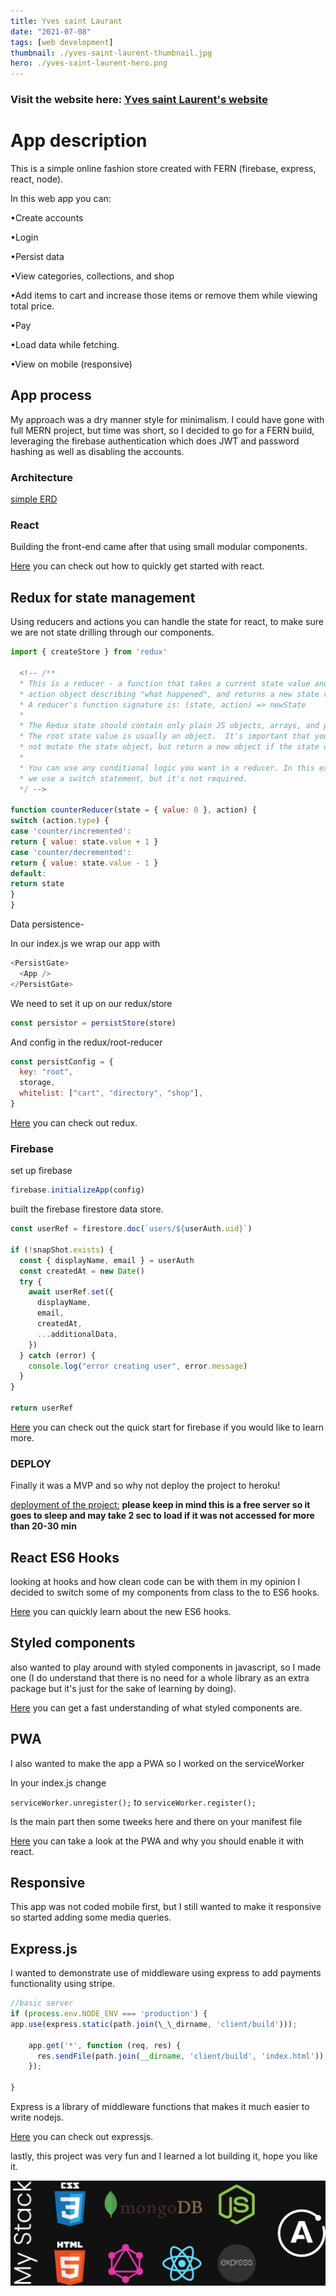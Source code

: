 ```yaml
---
title: Yves saint Laurant
date: "2021-07-08"
tags: [web development]
thumbnail: ./yves-saint-laurent-thumbnail.jpg
hero: ./yves-saint-laurent-hero.png
---
```


### Visit the website here: [Yves saint Laurent's website](https://everestminds-with-server.herokuapp.com/)

# App description

This is a simple online fashion store created with FERN (firebase, express, react, node).

In this web app you can:

•Create accounts

•Login

•Persist data

•View categories, collections, and shop

•Add items to cart and increase those items or remove them while viewing total price.

•Pay

•Load data while fetching.

•View on mobile (responsive)

## App process

My approach was a dry manner style for minimalism. I could have gone with full MERN project, but time was short, so I decided to go for a FERN build, leveraging the firebase authentication which does JWT and password hashing as well as disabling the accounts.

### Architecture

[simple ERD](simple-ERD.JPG)

### React

Building the front-end came after that using small modular components.

[Here](https://github.com/facebook/create-react-app) you can check out how to quickly get started with react.

## Redux for state management

Using reducers and actions you can handle the state for react, to make sure we are not state drilling through our components.

```javascript
import { createStore } from 'redux'

  <!-- /**
  * This is a reducer - a function that takes a current state value and an
  * action object describing "what happened", and returns a new state value.
  * A reducer's function signature is: (state, action) => newState
  *
  * The Redux state should contain only plain JS objects, arrays, and primitives.
  * The root state value is usually an object.  It's important that you should
  * not mutate the state object, but return a new object if the state changes.
  *
  * You can use any conditional logic you want in a reducer. In this example,
  * we use a switch statement, but it's not required.
  */ -->

function counterReducer(state = { value: 0 }, action) {
switch (action.type) {
case 'counter/incremented':
return { value: state.value + 1 }
case 'counter/decremented':
return { value: state.value - 1 }
default:
return state
}
}
```

Data persistence-

In our index.js we wrap our app with

```javascript
<PersistGate>
  <App />
</PersistGate>
```

We need to set it up on our redux/store

```javascript
const persistor = persistStore(store)
```

And config in the redux/root-reducer

```javascript
const persistConfig = {
  key: "root",
  storage,
  whitelist: ["cart", "directory", "shop"],
}
```

[Here](https://github.com/reduxjs/redux) you can check out redux.

### Firebase

set up firebase

```javascript
firebase.initializeApp(config)
```

built the firebase firestore data store.

```javascript
const userRef = firestore.doc(`users/${userAuth.uid}`)

if (!snapShot.exists) {
  const { displayName, email } = userAuth
  const createdAt = new Date()
  try {
    await userRef.set({
      displayName,
      email,
      createdAt,
      ...additionalData,
    })
  } catch (error) {
    console.log("error creating user", error.message)
  }
}

return userRef
```

[Here](https://github.com/firebase/quickstart-js) you can check out the quick start for firebase if you would like to learn more.

### DEPLOY

Finally it was a MVP and so why not deploy the project to heroku!

[deployment of the project:](https://everestminds-with-server.herokuapp.com/)
**please keep in mind this is a free server so it goes to sleep and may take 2 sec to load if it was not accessed for more than 20-30 min**

## React ES6 Hooks

looking at hooks and how clean code can be with them in my opinion I decided to switch some of my components from class to the to ES6 hooks.

[Here](https://reactjs.org/docs/hooks-intro.html) you can quickly learn about the new ES6 hooks.

## Styled components

also wanted to play around with styled components in javascript, so I made one (I do understand that there is no need for a whole library as an extra package but it's just for the sake of learning by doing).

[Here](https://github.com/styled-components/styled-components) you can get a fast understanding of what styled components are.

## PWA

I also wanted to make the app a PWA so I worked on the serviceWorker

In your index.js change

`serviceWorker.unregister();` to `serviceWorker.register();`

Is the main part then some tweeks here and there on your manifest file

[Here](https://create-react-app.dev/docs/making-a-progressive-web-app/) you can take a look at the PWA and why you should enable it with react.

## Responsive

This app was not coded mobile first, but I still wanted to make it responsive so started adding some media queries.

## Express.js

I wanted to demonstrate use of middleware using express to add payments functionality using stripe.

```javascript
//basic server
if (process.env.NODE_ENV === 'production') {
app.use(express.static(path.join(\_\_dirname, 'client/build')));

    app.get('*', function (req, res) {
      res.sendFile(path.join(__dirname, 'client/build', 'index.html'));
    });

}
```

Express is a library of middleware functions that makes it much easier to write nodejs.

[Here](https://github.com/expressjs/express) you can check out expressjs.

lastly, this project was very fun and I learned a lot building it, hope you like it.

![yves-saint-laurent tools](./which-stack-dev-tools.jpg)
